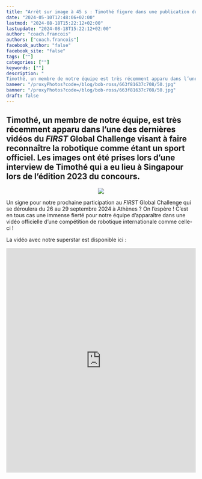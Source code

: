 ```yaml
---
title: "Arrêt sur image à 45 s : Timothé figure dans une publication du FIRST Global Challenge !"
date: "2024-05-10T12:48:06+02:00"
lastmod: "2024-08-18T15:22:12+02:00"
lastupdate: "2024-08-18T15:22:12+02:00"
author: "coach.francois"
authors: ["coach.francois"]
facebook_author: "false"
facebook_site: "false"
tags: [""]
categories: [""]
keywords: [""]
description: " 
Timothé, un membre de notre équipe est très récemment apparu dans l’une des dernières vidéos du FIRST Global Challenge visant à faire reconnaître la robotique comme étant un sport officiel. "
baneer: "/proxyPhotos?code=/blog/bob-ross/663f81637c708/50.jpg"
banner: "/proxyPhotos?code=/blog/bob-ross/663f81637c708/50.jpg"
draft: false
---
```

## Timothé, un membre de notre équipe, est très récemment apparu dans l’une des dernières vidéos du <i>FIRST</i> Global Challenge visant à faire reconnaître la robotique comme étant un sport officiel. Les images ont été prises lors d’une interview de Timothé qui a eu lieu à Singapour lors de l’édition 2023 du concours.

<center>
<img src="/proxyPhotos?code=/blog/bob-ross/663f81637c708/50.jpg">
</center>


Un signe pour notre prochaine participation au  <i>FIRST</i> Global Challenge qui se déroulera du 26 au 29 septembre 2024 à Athènes ? On l’espère ! 
C’est en tous cas une immense fierté pour notre équipe d’apparaître dans une vidéo officielle d’une compétition de robotique internationale comme celle-ci !

La vidéo avec notre superstar est disponible ici : 


<iframe class="youtube-player" width="100%" height="597" src="https://www.youtube.com/embed/Ljup-TK_tZY?version=3&amp;rel=1&amp;showsearch=0&amp;showinfo=1&amp;iv_load_policy=1&amp;fs=1&amp;hl=fr-FR&amp;autohide=2&amp;wmode=transparent" allowfullscreen="true" style="border:0;" sandbox="allow-scripts allow-same-origin allow-popups allow-presentation allow-popups-to-escape-sandbox"></iframe>


    

